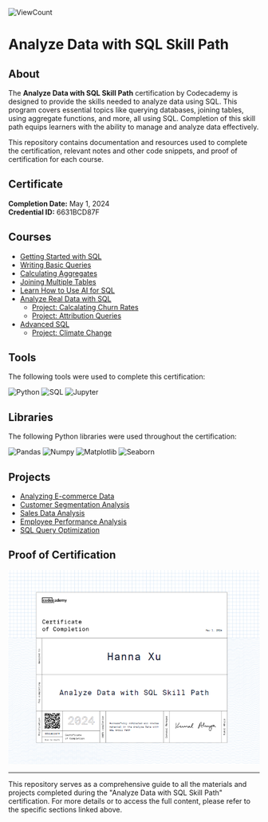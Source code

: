 ![ViewCount](https://views.whatilearened.today/views/github/hx2163/Codecademy_SQL.svg?cache=remove)

# Analyze Data with SQL Skill Path

## About

The **Analyze Data with SQL Skill Path** certification by Codecademy is designed to provide the skills needed to analyze data using SQL. This program covers essential topics like querying databases, joining tables, using aggregate functions, and more, all using SQL. Completion of this skill path equips learners with the ability to manage and analyze data effectively.

This repository contains documentation and resources used to complete the certification, relevant notes and other code snippets, and proof of certification for each course.

## Certificate

**Completion Date:** May 1, 2024  
**Credential ID:** 6631BCD87F

## Courses

- [Getting Started with SQL](https://www.codecademy.com/learn/paths/analyze-data-with-sql/tracks/analyze-data-sql-get-started-with-sql/modules/analyze-data-sql-learn-manipulation-c4b/cheatsheet)
- [Writing Basic Queries](https://www.codecademy.com/learn/paths/analyze-data-with-sql/tracks/analyze-data-sql-query-data/modules/analyze-data-sql-learn-queries/cheatsheet)
- [Calculating Aggregates](https://www.codecademy.com/learn/paths/analyze-data-with-sql/tracks/analyze-data-sql-calculate-and-summarize-data/modules/dspath-sql-aggregates/cheatsheet)
- [Joining Multiple Tables](https://www.codecademy.com/learn/paths/analyze-data-with-sql/tracks/analyze-data-sql-join-data/modules/analyze-data-sql-learn-joins-c4b/cheatsheet)
- [Learn How to Use AI for SQL](https://www.codecademy.com/learn/paths/analyze-data-with-sql/tracks/learn-how-to-use-ai-for-sql-adws/modules/learn-how-to-use-ai-for-sql-adws/cheatsheet)
- [Analyze Real Data with SQL](https://www.codecademy.com/enrolled/paths/analyze-data-with-sql)
    - [Project: Calcalating Churn Rates](https://github.com/hx2163/Codecademy_SQL/blob/main/Calculating%20Churn%20Rates.md)
    - [Project: Attribution Queries](https://github.com/hx2163/Codecademy_SQL/blob/main/CoolTShirts_Attribution%20Queries.md)
- [Advanced SQL](https://www.codecademy.com/enrolled/paths/analyze-data-with-sql)
    - [Project: Climate Change](https://github.com/hx2163/Codecademy_SQL/blob/main/Climate%20Change.md)

## Tools

The following tools were used to complete this certification:

![Python](https://img.shields.io/badge/Python-3776AB?style=for-the-badge&logo=python&logoColor=white)
![SQL](https://img.shields.io/badge/SQL-4479A1?style=for-the-badge&logo=sql&logoColor=white)
![Jupyter](https://img.shields.io/badge/Jupyter-F37626?style=for-the-badge&logo=Jupyter&logoColor=white)

## Libraries

The following Python libraries were used throughout the certification:

![Pandas](https://img.shields.io/badge/Pandas-150458?style=for-the-badge&logo=pandas&logoColor=white)
![Numpy](https://img.shields.io/badge/Numpy-013243?style=for-the-badge&logo=numpy&logoColor=white)
![Matplotlib](https://img.shields.io/badge/Matplotlib-20232A?style=for-the-badge&logo=matplotlib&logoColor=white)
![Seaborn](https://img.shields.io/badge/Seaborn-3776AB?style=for-the-badge&logo=seaborn&logoColor=white)

## Projects

- [Analyzing E-commerce Data](#)
- [Customer Segmentation Analysis](#)
- [Sales Data Analysis](#)
- [Employee Performance Analysis](#)
- [SQL Query Optimization](#)

## Proof of Certification

![Codecademy Certificate](https://github.com/hx2163/Codecademy_SQL/blob/main/Codecademy%20Certificate.PNG)

---

This repository serves as a comprehensive guide to all the materials and projects completed during the "Analyze Data with SQL Skill Path" certification. For more details or to access the full content, please refer to the specific sections linked above.
